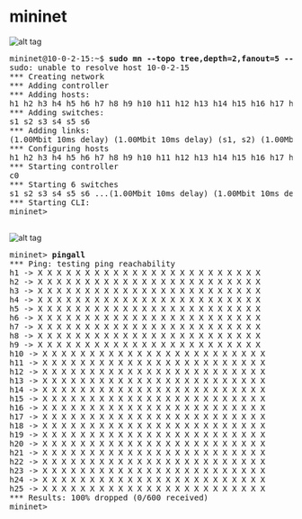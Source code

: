 # mininet

![alt tag](https://github.com/syaifulahdan/mininet/blob/master/image/_20160326_015804.png)

<pre>
mininet@10-0-2-15:~$ <b>sudo mn --topo tree,depth=2,fanout=5 --controller=remote,ip=10.0.2.15,port=6633 --switch ovsk,protocols=openflow13, --link tc,bw=1,delay=10ms</b>
sudo: unable to resolve host 10-0-2-15
*** Creating network
*** Adding controller
*** Adding hosts:
h1 h2 h3 h4 h5 h6 h7 h8 h9 h10 h11 h12 h13 h14 h15 h16 h17 h18 h19 h20 h21 h22 h23 h24 h25 
*** Adding switches:
s1 s2 s3 s4 s5 s6 
*** Adding links:
(1.00Mbit 10ms delay) (1.00Mbit 10ms delay) (s1, s2) (1.00Mbit 10ms delay) (1.00Mbit 10ms delay) (s1, s3) (1.00Mbit 10ms delay) (1.00Mbit 10ms delay) (s1, s4) (1.00Mbit 10ms delay) (1.00Mbit 10ms delay) (s1, s5) (1.00Mbit 10ms delay) (1.00Mbit 10ms delay) (s1, s6) (1.00Mbit 10ms delay) (1.00Mbit 10ms delay) (s2, h1) (1.00Mbit 10ms delay) (1.00Mbit 10ms delay) (s2, h2) (1.00Mbit 10ms delay) (1.00Mbit 10ms delay) (s2, h3) (1.00Mbit 10ms delay) (1.00Mbit 10ms delay) (s2, h4) (1.00Mbit 10ms delay) (1.00Mbit 10ms delay) (s2, h5) (1.00Mbit 10ms delay) (1.00Mbit 10ms delay) (s3, h6) (1.00Mbit 10ms delay) (1.00Mbit 10ms delay) (s3, h7) (1.00Mbit 10ms delay) (1.00Mbit 10ms delay) (s3, h8) (1.00Mbit 10ms delay) (1.00Mbit 10ms delay) (s3, h9) (1.00Mbit 10ms delay) (1.00Mbit 10ms delay) (s3, h10) (1.00Mbit 10ms delay) (1.00Mbit 10ms delay) (s4, h11) (1.00Mbit 10ms delay) (1.00Mbit 10ms delay) (s4, h12) (1.00Mbit 10ms delay) (1.00Mbit 10ms delay) (s4, h13) (1.00Mbit 10ms delay) (1.00Mbit 10ms delay) (s4, h14) (1.00Mbit 10ms delay) (1.00Mbit 10ms delay) (s4, h15) (1.00Mbit 10ms delay) (1.00Mbit 10ms delay) (s5, h16) (1.00Mbit 10ms delay) (1.00Mbit 10ms delay) (s5, h17) (1.00Mbit 10ms delay) (1.00Mbit 10ms delay) (s5, h18) (1.00Mbit 10ms delay) (1.00Mbit 10ms delay) (s5, h19) (1.00Mbit 10ms delay) (1.00Mbit 10ms delay) (s5, h20) (1.00Mbit 10ms delay) (1.00Mbit 10ms delay) (s6, h21) (1.00Mbit 10ms delay) (1.00Mbit 10ms delay) (s6, h22) (1.00Mbit 10ms delay) (1.00Mbit 10ms delay) (s6, h23) (1.00Mbit 10ms delay) (1.00Mbit 10ms delay) (s6, h24) (1.00Mbit 10ms delay) (1.00Mbit 10ms delay) (s6, h25) 
*** Configuring hosts
h1 h2 h3 h4 h5 h6 h7 h8 h9 h10 h11 h12 h13 h14 h15 h16 h17 h18 h19 h20 h21 h22 h23 h24 h25 
*** Starting controller
c0 
*** Starting 6 switches
s1 s2 s3 s4 s5 s6 ...(1.00Mbit 10ms delay) (1.00Mbit 10ms delay) (1.00Mbit 10ms delay) (1.00Mbit 10ms delay) (1.00Mbit 10ms delay) (1.00Mbit 10ms delay) (1.00Mbit 10ms delay) (1.00Mbit 10ms delay) (1.00Mbit 10ms delay) (1.00Mbit 10ms delay) (1.00Mbit 10ms delay) (1.00Mbit 10ms delay) (1.00Mbit 10ms delay) (1.00Mbit 10ms delay) (1.00Mbit 10ms delay) (1.00Mbit 10ms delay) (1.00Mbit 10ms delay) (1.00Mbit 10ms delay) (1.00Mbit 10ms delay) (1.00Mbit 10ms delay) (1.00Mbit 10ms delay) (1.00Mbit 10ms delay) (1.00Mbit 10ms delay) (1.00Mbit 10ms delay) (1.00Mbit 10ms delay) (1.00Mbit 10ms delay) (1.00Mbit 10ms delay) (1.00Mbit 10ms delay) (1.00Mbit 10ms delay) (1.00Mbit 10ms delay) (1.00Mbit 10ms delay) (1.00Mbit 10ms delay) (1.00Mbit 10ms delay) (1.00Mbit 10ms delay) (1.00Mbit 10ms delay) 
*** Starting CLI:
mininet> 

</pre>
![alt tag](https://github.com/syaifulahdan/mininet/blob/master/image/Screenshot%20from%202016-03-26%2000-12-05.png)

<pre>
mininet> <b>pingall</b>
*** Ping: testing ping reachability
h1 -> X X X X X X X X X X X X X X X X X X X X X X X X 
h2 -> X X X X X X X X X X X X X X X X X X X X X X X X 
h3 -> X X X X X X X X X X X X X X X X X X X X X X X X 
h4 -> X X X X X X X X X X X X X X X X X X X X X X X X 
h5 -> X X X X X X X X X X X X X X X X X X X X X X X X 
h6 -> X X X X X X X X X X X X X X X X X X X X X X X X 
h7 -> X X X X X X X X X X X X X X X X X X X X X X X X 
h8 -> X X X X X X X X X X X X X X X X X X X X X X X X 
h9 -> X X X X X X X X X X X X X X X X X X X X X X X X 
h10 -> X X X X X X X X X X X X X X X X X X X X X X X X 
h11 -> X X X X X X X X X X X X X X X X X X X X X X X X 
h12 -> X X X X X X X X X X X X X X X X X X X X X X X X 
h13 -> X X X X X X X X X X X X X X X X X X X X X X X X 
h14 -> X X X X X X X X X X X X X X X X X X X X X X X X 
h15 -> X X X X X X X X X X X X X X X X X X X X X X X X 
h16 -> X X X X X X X X X X X X X X X X X X X X X X X X 
h17 -> X X X X X X X X X X X X X X X X X X X X X X X X 
h18 -> X X X X X X X X X X X X X X X X X X X X X X X X 
h19 -> X X X X X X X X X X X X X X X X X X X X X X X X 
h20 -> X X X X X X X X X X X X X X X X X X X X X X X X 
h21 -> X X X X X X X X X X X X X X X X X X X X X X X X 
h22 -> X X X X X X X X X X X X X X X X X X X X X X X X 
h23 -> X X X X X X X X X X X X X X X X X X X X X X X X 
h24 -> X X X X X X X X X X X X X X X X X X X X X X X X 
h25 -> X X X X X X X X X X X X X X X X X X X X X X X X 
*** Results: 100% dropped (0/600 received)
mininet> 

</pre>

